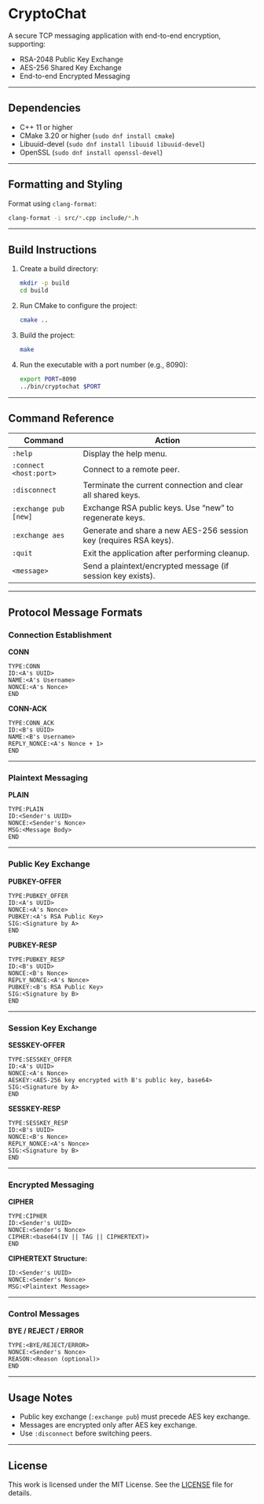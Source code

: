 # CryptoChat

A secure TCP messaging application with end-to-end encryption, supporting:

- RSA-2048 Public Key Exchange
- AES-256 Shared Key Exchange
- End-to-end Encrypted Messaging

---

## Dependencies

- C++ 11 or higher
- CMake 3.20 or higher (`sudo dnf install cmake`)
- Libuuid-devel (`sudo dnf install libuuid libuuid-devel`)
- OpenSSL (`sudo dnf install openssl-devel`)

---

## Formatting and Styling

Format using `clang-format`:

```bash
clang-format -i src/*.cpp include/*.h
```

---

## Build Instructions

1. Create a build directory:
   ```bash
   mkdir -p build
   cd build
   ```

2. Run CMake to configure the project:
   ```bash
   cmake ..
   ```

3. Build the project:
   ```bash
   make
   ```

4. Run the executable with a port number (e.g., 8090):
   ```bash
   export PORT=8090
   ../bin/cryptochat $PORT
   ```

---

## Command Reference

| Command                  | Action                                                                 |
|--------------------------|------------------------------------------------------------------------|
| `:help`                  | Display the help menu.                                                 |
| `:connect <host:port>`   | Connect to a remote peer.                                              |
| `:disconnect`            | Terminate the current connection and clear all shared keys.            |
| `:exchange pub [new]`    | Exchange RSA public keys. Use “new” to regenerate keys.                |
| `:exchange aes`          | Generate and share a new AES-256 session key (requires RSA keys).      |
| `:quit`                  | Exit the application after performing cleanup.                         |
| `<message>`              | Send a plaintext/encrypted message (if session key exists).            |

---

## Protocol Message Formats

### Connection Establishment

**CONN**
```
TYPE:CONN
ID:<A's UUID>
NAME:<A's Username>
NONCE:<A's Nonce>
END
```

**CONN-ACK**
```
TYPE:CONN_ACK
ID:<B's UUID>
NAME:<B's Username>
REPLY_NONCE:<A's Nonce + 1>
END
```

---

### Plaintext Messaging

**PLAIN**
```
TYPE:PLAIN
ID:<Sender's UUID>
NONCE:<Sender's Nonce>
MSG:<Message Body>
END
```

---

### Public Key Exchange

**PUBKEY-OFFER**
```
TYPE:PUBKEY_OFFER
ID:<A's UUID>
NONCE:<A's Nonce>
PUBKEY:<A's RSA Public Key>
SIG:<Signature by A>
END
```

**PUBKEY-RESP**
```
TYPE:PUBKEY_RESP
ID:<B's UUID>
NONCE:<B's Nonce>
REPLY_NONCE:<A's Nonce>
PUBKEY:<B's RSA Public Key>
SIG:<Signature by B>
END
```

---

### Session Key Exchange

**SESSKEY-OFFER**
```
TYPE:SESSKEY_OFFER
ID:<A's UUID>
NONCE:<A's Nonce>
AESKEY:<AES-256 key encrypted with B's public key, base64>
SIG:<Signature by A>
END
```

**SESSKEY-RESP**
```
TYPE:SESSKEY_RESP
ID:<B's UUID>
NONCE:<B's Nonce>
REPLY_NONCE:<A's Nonce>
SIG:<Signature by B>
END
```

---

### Encrypted Messaging

**CIPHER**
```
TYPE:CIPHER
ID:<Sender's UUID>
NONCE:<Sender's Nonce>
CIPHER:<base64(IV || TAG || CIPHERTEXT)>
END
```

**CIPHERTEXT Structure:**
```
ID:<Sender's UUID>
NONCE:<Sender's Nonce>
MSG:<Plaintext Message>
```

---

### Control Messages

**BYE / REJECT / ERROR**
```
TYPE:<BYE/REJECT/ERROR>
NONCE:<Sender's Nonce>
REASON:<Reason (optional)>
END
```

---

## Usage Notes

- Public key exchange (`:exchange pub`) must precede AES key exchange.
- Messages are encrypted only after AES key exchange.
- Use `:disconnect` before switching peers.

---

## License

This work is licensed under the MIT License. See the [LICENSE](./LICENSE) file for details.

